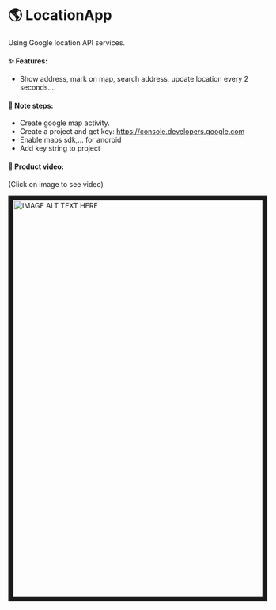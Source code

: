 # :earth_americas: LocationApp
Using Google location API services.

#### :sparkles: Features:
- Show address, mark on map, search address, update location every 2 seconds...

#### :wrench: Note steps:
- Create google map activity.
- Create a project and get key: https://console.developers.google.com
- Enable maps sdk,... for android
- Add key string to project

#### :iphone: Product video:
<p>(Click on image to see video)</p>
<a href="http://www.youtube.com/watch?feature=player_embedded&v=7b-oHqS9uW8
" target="_blank"><img src="https://user-images.githubusercontent.com/43869718/66594774-f995b980-ebc3-11e9-8054-0e9a913a88e0.png" 
alt="IMAGE ALT TEXT HERE" width="800" border="10" /></a>
